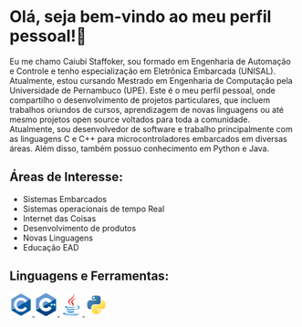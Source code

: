 <!--
**CaiubiVS/CaiubiVS** is a ✨ _special_ ✨ repository because its `README.md` (this file) appears on your GitHub profile.

Here are some ideas to get you started:

- 🔭 I’m currently working on ...
- 🌱 I’m currently learning ...
- 👯 I’m looking to collaborate on ...
- 🤔 I’m looking for help with ...
- 💬 Ask me about ...
- 📫 How to reach me: ...
- 😄 Pronouns: ...
- ⚡ Fun fact: ...
-->

# Olá, seja bem-vindo ao meu perfil pessoal!👋



Eu me chamo Caiubi Staffoker, sou formado em Engenharia de Automação e Controle e tenho especialização em Eletrônica Embarcada (UNISAL). Atualmente, estou cursando Mestrado em Engenharia de Computação pela Universidade de Pernambuco (UPE).
Este é o meu perfil pessoal, onde compartilho o desenvolvimento de projetos particulares, que incluem trabalhos oriundos de cursos, aprendizagem de novas linguagens ou até mesmo projetos open source voltados para toda a comunidade.
Atualmente, sou desenvolvedor de software e trabalho principalmente com as linguagens C e C++ para microcontroladores embarcados em diversas áreas. Além disso, também possuo conhecimento em Python e Java.

## Áreas de Interesse:
- Sistemas Embarcados
- Sistemas operacionais de tempo Real
- Internet das Coisas
- Desenvolvimento de produtos
- Novas Linguagens
- Educação EAD

## Linguagens e Ferramentas:
<p align="left">
  <a href="https://www.cprogramming.com/" target="_blank" rel="noreferrer"> <img src="https://raw.githubusercontent.com/devicons/devicon/master/icons/c/c-original.svg" alt="c" width="40" height="40"/> </a>  <!-- Icone C  -->
  <a href="https://www.w3schools.com/cpp/" target="_blank" rel="noreferrer"> <img src="https://raw.githubusercontent.com/devicons/devicon/master/icons/cplusplus/cplusplus-original.svg" alt="cplusplus" width="40" height="40"/> </a>  <!-- Icone C++  -->
 <a href="https://www.java.com" target="_blank" rel="noreferrer"> <img src="https://raw.githubusercontent.com/devicons/devicon/master/icons/java/java-original.svg" alt="java" width="40" height="40"/> </a> <!-- Icone Java -->
  <a href="https://www.python.org" target="_blank" rel="noreferrer"> <img src="https://raw.githubusercontent.com/devicons/devicon/master/icons/python/python-original.svg" alt="python" width="40" height="40"/> </a>  <!-- Icone Python  -->
  </p>
